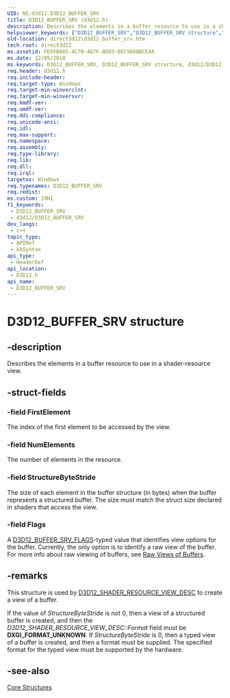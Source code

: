 ```yaml
---
UID: NS:d3d12.D3D12_BUFFER_SRV
title: D3D12_BUFFER_SRV (d3d12.h)
description: Describes the elements in a buffer resource to use in a shader-resource view.
helpviewer_keywords: ["D3D12_BUFFER_SRV","D3D12_BUFFER_SRV structure","d3d12/D3D12_BUFFER_SRV","direct3d12.d3d12_buffer_srv"]
old-location: direct3d12\d3d12_buffer_srv.htm
tech.root: direct3d12
ms.assetid: FD5FBA65-4C70-487F-8D93-0EC5668BCE4A
ms.date: 12/05/2018
ms.keywords: D3D12_BUFFER_SRV, D3D12_BUFFER_SRV structure, d3d12/D3D12_BUFFER_SRV, direct3d12.d3d12_buffer_srv
req.header: d3d12.h
req.include-header: 
req.target-type: Windows
req.target-min-winverclnt: 
req.target-min-winversvr: 
req.kmdf-ver: 
req.umdf-ver: 
req.ddi-compliance: 
req.unicode-ansi: 
req.idl: 
req.max-support: 
req.namespace: 
req.assembly: 
req.type-library: 
req.lib: 
req.dll: 
req.irql: 
targetos: Windows
req.typenames: D3D12_BUFFER_SRV
req.redist: 
ms.custom: 19H1
f1_keywords:
 - D3D12_BUFFER_SRV
 - d3d12/D3D12_BUFFER_SRV
dev_langs:
 - c++
topic_type:
 - APIRef
 - kbSyntax
api_type:
 - HeaderDef
api_location:
 - D3D12.h
api_name:
 - D3D12_BUFFER_SRV
---
```


# D3D12_BUFFER_SRV structure

## -description

Describes the elements in a buffer resource to use in a shader-resource view.

## -struct-fields

### -field FirstElement

The index of the first element to be accessed by the view.

### -field NumElements

The number of elements in the resource.

### -field StructureByteStride

The size of each element in the buffer structure (in bytes) when the buffer represents a structured buffer.  The size must match the struct size declared in shaders that access the view.

### -field Flags

A <a href="/windows/desktop/api/d3d12/ne-d3d12-d3d12_buffer_srv_flags">D3D12_BUFFER_SRV_FLAGS</a>-typed value that identifies view options for the buffer. Currently, the only option is to identify a raw view of the buffer. For more info about raw viewing of buffers, see <a href="/windows/desktop/direct3d11/overviews-direct3d-11-resources-intro">Raw Views of Buffers</a>.

## -remarks

This structure is used by <a href="/windows/desktop/api/d3d12/ns-d3d12-d3d12_shader_resource_view_desc">D3D12_SHADER_RESOURCE_VIEW_DESC</a> to create a view of a buffer. 

If the value of *StructureByteStride* is not 0, then a view of a structured buffer is created, and then the *D3D12_SHADER_RESOURCE_VIEW_DESC::Format* field must be **DXGI_FORMAT_UNKNOWN**. If *StructureByteStride* is 0, then a typed view of a buffer is created, and then a format must be supplied. The specified format for the typed view must be supported by the hardware.

## -see-also

<a href="/windows/desktop/direct3d12/direct3d-12-structures">Core Structures</a>
